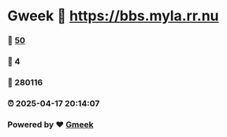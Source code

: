 # Gweek :link: https://bbs.myla.rr.nu 
### :page_facing_up: [50](https://bbs.myla.rr.nu/tag.html) 
### :speech_balloon: 4 
### :hibiscus: 280116 
### :alarm_clock: 2025-04-17 20:14:07 
### Powered by :heart: [Gmeek](https://github.com/Meekdai/Gmeek)

